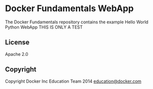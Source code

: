 Docker Fundamentals WebApp
==========================

The Docker Fundamentals repository contains the example Hello World Python WebApp
THIS IS ONLY A TEST

## License

Apache 2.0

## Copyright

Copyright Docker Inc Education Team 2014 <education@docker.com>

